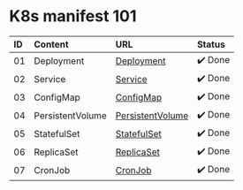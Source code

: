 # K8s manifest 101

| ID  | Content          | URL                                   | Status  |
| :-- | :--------------- | :------------------------------------ | :------ |
| 01  | Deployment       | [Deployment](Deployment/)             | ✔️ Done |
| 02  | Service          | [Service](Service/)                   | ✔️ Done |
| 03  | ConfigMap        | [ConfigMap](ConfigMap/)               | ✔️ Done |
| 04  | PersistentVolume | [PersistentVolume](PersistentVolume/) | ✔️ Done |
| 05  | StatefulSet      | [StatefulSet](StatefulSet/)           | ✔️ Done |
| 06  | ReplicaSet       | [ReplicaSet](ReplicaSet/)             | ✔️ Done |
| 07  | CronJob       | [CronJob](CronJob/)             | ✔️ Done |
